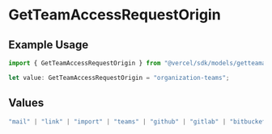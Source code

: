 # GetTeamAccessRequestOrigin

## Example Usage

```typescript
import { GetTeamAccessRequestOrigin } from "@vercel/sdk/models/getteamaccessrequestop.js";

let value: GetTeamAccessRequestOrigin = "organization-teams";
```

## Values

```typescript
"mail" | "link" | "import" | "teams" | "github" | "gitlab" | "bitbucket" | "saml" | "dsync" | "feedback" | "organization-teams"
```